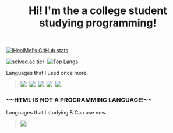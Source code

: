 <h1 align="center">Hi! I'm the a college student studying programming!</h1>

&nbsp;
<!--줄바꿈 왜 안되는지 모르겠지만 걍 이렇게 하면 되겠지 난 몰라~ -->
           
[![lHealMel's GitHub stats](https://github-readme-stats.vercel.app/api?username=lHealMel&show_icons=true&theme=radical)](https://github.com/anuraghazra/github-readme-stats)

[![solved.ac tier](http://mazassumnida.wtf/api/generate_badge?boj=mtn2072)](https://solved.ac/mtn2072)&nbsp;
[![Top Langs](https://github-readme-stats.vercel.app/api/top-langs/?username=lHealMel&layout=compact)](https://github.com/anuraghazra/github-readme-stats)


Languages that I used once more.
><img src="https://img.shields.io/badge/Python-3766AB?style=flat-square&logo=Python&logoColor=white">&nbsp;
><img src="https://img.shields.io/badge/C-A8B9CC?style=flat-square&logo=C&logoColor=white">&nbsp;
><img src="https://img.shields.io/badge/Java-007396?style=flat-square&logo=Java&logoColor=white">&nbsp;
><img src="https://img.shields.io/badge/HTML-E34F26?style=flat-square&logo=HTML5&logoColor=white">&nbsp;
><img src="https://img.shields.io/badge/CSS-1572B6?style=flat-square&logo=CSS&logoColor=white">
 <h3><s>~~HTML IS NOT A PROGRAMMING LANGUAGE!~~</s></h3>

Languages that I studying & Can use now.
><img src="https://img.shields.io/badge/C-A8B9CC?style=flat-square&logo=C&logoColor=white">&nbsp;
